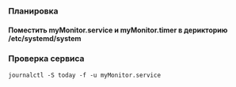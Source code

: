 ### Планировка
#### Поместить myMonitor.service и myMonitor.timer в дерикторию /etc/systemd/system

### Проверка сервиса 
```
journalctl -S today -f -u myMonitor.service
```
